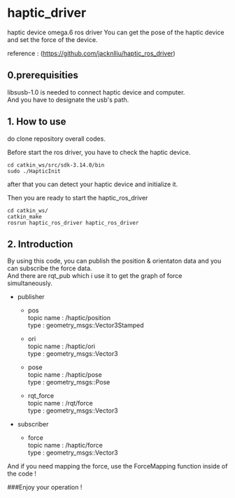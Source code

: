 # haptic_driver
haptic device omega.6 ros driver
You can get the pose of the haptic device and set the force of the device.       

reference : (https://github.com/jacknlliu/haptic_ros_driver) 

## 0.prerequisities
libsusb-1.0 is needed to connect haptic device and computer.           
And you have to designate the usb's path.

## 1. How to use
do clone repository overall codes.         

Before start the ros driver, you have to check the haptic device. 

```linux
cd catkin_ws/src/sdk-3.14.0/bin
sudo ./HapticInit
```

after that you can detect your haptic device and initialize it.

Then you are ready to start the haptic_ros_driver

```linux
cd catkin_ws/
catkin_make
rosrun haptic_ros_driver haptic_ros_driver
```
## 2. Introduction
By using this code, you can publish the position & orientaton data and you can subscribe the force data.       
And there are rqt_pub which i use it to get the graph of force simultaneously.       
* publisher
  * pos        
  topic name : /haptic/position        
  type : geometry_msgs::Vector3Stamped
  
  * ori          
  topic name : /haptic/ori        
  type : geometry_msgs::Vector3
  
  * pose        
  topic name : /haptic/pose         
  type : geometry_msgs::Pose
  
  * rqt_force        
  topic name : /rqt/force         
  type : geometry_msgs::Vector3

* subscriber
  * force        
  topic name : /haptic/force          
  type : geometry_msgs::Vector3          
         
And if you need mapping the force, use the ForceMapping function inside of the code !        

###Enjoy your operation !
